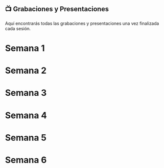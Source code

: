 ## 📺 Grabaciones y Presentaciones
Aquí encontrarás todas las grabaciones y presentaciones una vez finalizada cada sesión.

# Semana 1

# Semana 2

# Semana 3

# Semana 4

# Semana 5

# Semana 6
